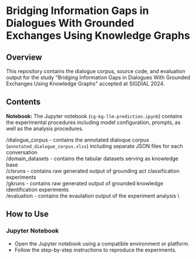 # Bridging Information Gaps in Dialogues With Grounded Exchanges Using Knowledge Graphs

## Overview

This repository contains the dialogue corpus, source code, and evaluation output for the study "Bridging Information Gaps in Dialogues With Grounded Exchanges Using Knowledge Graphs" accepted at SIGDIAL 2024.

## Contents

**Notebook:** The Jupyter notebook (`cg-kg-llm-prediction.ipynb`) contains the experimental procedures including model configuration, prompts, as well as the analysis procedures.

/dialogue_corpus - contains the annotated dialoque corpus (`annotated_dialogue_corpus.xlsx`) including separate JSON files for each conversation\
/domain_datasets - contains the tabular datasets serving as knowledge base \
/clsruns - contains raw generated output of grounding act classification experiments \
/gkruns - contains raw generated output of grounded knowledge identification experiments \
/evaluation - contains the evaulation output of the experiment analysis \

## How to Use

### Jupyter Notebook

- Open the Jupyter notebook using a compatible environment or platform.
- Follow the step-by-step instructions to reproduce the experiments.
